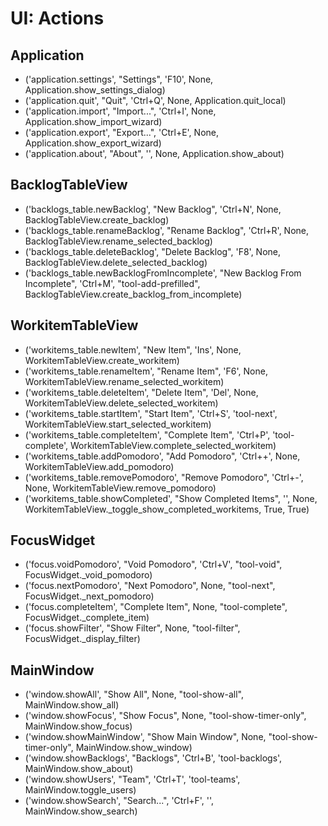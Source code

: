 # UI: Actions

## Application
- ('application.settings', "Settings", 'F10', None, Application.show_settings_dialog)
- ('application.quit', "Quit", 'Ctrl+Q', None, Application.quit_local)
- ('application.import', "Import...", 'Ctrl+I', None, Application.show_import_wizard)
- ('application.export', "Export...", 'Ctrl+E', None, Application.show_export_wizard)
- ('application.about', "About", '', None, Application.show_about)

## BacklogTableView
- ('backlogs_table.newBacklog', "New Backlog", 'Ctrl+N', None, BacklogTableView.create_backlog)
- ('backlogs_table.renameBacklog', "Rename Backlog", 'Ctrl+R', None, BacklogTableView.rename_selected_backlog)
- ('backlogs_table.deleteBacklog', "Delete Backlog", 'F8', None, BacklogTableView.delete_selected_backlog)
- ('backlogs_table.newBacklogFromIncomplete', "New Backlog From Incomplete", 'Ctrl+M', "tool-add-prefilled", BacklogTableView.create_backlog_from_incomplete)

## WorkitemTableView
- ('workitems_table.newItem', "New Item", 'Ins', None, WorkitemTableView.create_workitem)
- ('workitems_table.renameItem', "Rename Item", 'F6', None, WorkitemTableView.rename_selected_workitem)
- ('workitems_table.deleteItem', "Delete Item", 'Del', None, WorkitemTableView.delete_selected_workitem)
- ('workitems_table.startItem', "Start Item", 'Ctrl+S', 'tool-next', WorkitemTableView.start_selected_workitem)
- ('workitems_table.completeItem', "Complete Item", 'Ctrl+P', 'tool-complete', WorkitemTableView.complete_selected_workitem)
- ('workitems_table.addPomodoro', "Add Pomodoro", 'Ctrl++', None, WorkitemTableView.add_pomodoro)
- ('workitems_table.removePomodoro', "Remove Pomodoro", 'Ctrl+-', None, WorkitemTableView.remove_pomodoro)
- ('workitems_table.showCompleted', "Show Completed Items", '', None, WorkitemTableView._toggle_show_completed_workitems, True, True)

## FocusWidget
- ('focus.voidPomodoro', "Void Pomodoro", 'Ctrl+V', "tool-void", FocusWidget._void_pomodoro)
- ('focus.nextPomodoro', "Next Pomodoro", None, "tool-next", FocusWidget._next_pomodoro)
- ('focus.completeItem', "Complete Item", None, "tool-complete", FocusWidget._complete_item)
- ('focus.showFilter', "Show Filter", None, "tool-filter", FocusWidget._display_filter)

## MainWindow
- ('window.showAll', "Show All", None, "tool-show-all", MainWindow.show_all)
- ('window.showFocus', "Show Focus", None, "tool-show-timer-only", MainWindow.show_focus)
- ('window.showMainWindow', "Show Main Window", None, "tool-show-timer-only", MainWindow.show_window)
- ('window.showBacklogs', "Backlogs", 'Ctrl+B', 'tool-backlogs', MainWindow.show_about)
- ('window.showUsers', "Team", 'Ctrl+T', 'tool-teams', MainWindow.toggle_users)
- ('window.showSearch', "Search...", 'Ctrl+F', '', MainWindow.show_search)
